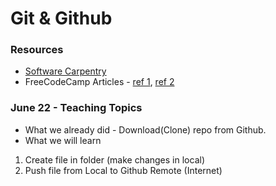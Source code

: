 # Git & Github

### Resources
- [Software Carpentry](https://swcarpentry.github.io/git-novice/)
- FreeCodeCamp Articles - [ref 1](https://www.freecodecamp.org/news/learn-the-basics-of-git-in-under-10-minutes-da548267cc91/), [ref 2](https://www.freecodecamp.org/news/git-and-github-for-beginners/)

### June 22 - Teaching Topics
- What we already did - Download(Clone) repo from Github.
- What we will learn
 1. Create file in folder (make changes in local) 
 2. Push file from Local to Github Remote (Internet)
